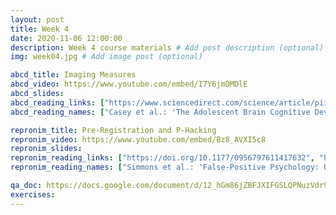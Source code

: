 ```yaml
---
layout: post
title: Week 4
date: 2020-11-06 12:00:00
description: Week 4 course materials # Add post description (optional)
img: week04.jpg # Add image post (optional)

abcd_title: Imaging Measures
abcd_video: https://www.youtube.com/embed/I7Y6jmDMDlE
abcd_slides:
abcd_reading_links: ["https://www.sciencedirect.com/science/article/pii/S1878929317301214", "https://doi.org/10.1016/j.neuroimage.2019.116091"]
abcd_reading_names: ["Casey et al.: 'The Adolescent Brain Cognitive Development (ABCD) study: Imaging acquisition across 21 sites'", "Hagler et al.: 'Image processing and analysis methods for the Adolescent Brain Cognitive Development Study'"]

repronim_title: Pre-Registration and P-Hacking
repronim_video: https://www.youtube.com/embed/Bz8_AVXI5c8
repronim_slides:
repronim_reading_links: ["https://doi.org/10.1177/0956797611417632", "https://doi.org/10.1038/nrn3475", "https://doi.org/10.1038/s41586-020-2314-9"]
repronim_reading_names: ["Simmons et al.: 'False-Positive Psychology: Undisclosed Flexibility in Data Collection and Analysis Allows Presenting Anything as Significant'", "Button et al.: 'Power failure: why small sample size undermines the reliability of neuroscience'", "Botvinik-Nezer et al.: 'Variability in the analysis of a single neuroimaging dataset by many teams'"]

qa_doc: https://docs.google.com/document/d/12_hGm86jZBFJXIFGSLQPNuzVdr9EGbqvBqSCJ7P2mgw/edit?usp=sharing
exercises:
---
```

